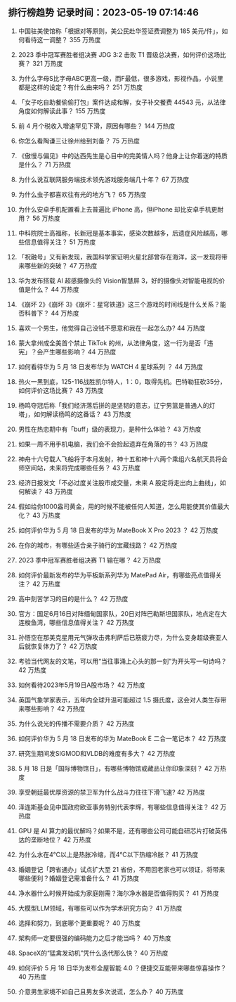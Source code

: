 
## 排行榜趋势 记录时间：2023-05-19 07:14:46
  
  1. 中国驻美使馆称「根据对等原则，美公民赴华签证费调整为 185 美元/件」，如何看待这一调整？ 355 万热度
    
  2. 2023 季中冠军赛胜者组决赛 JDG 3:2 击败 T1 晋级总决赛，如何评价这场比赛？ 321 万热度
    
  3. 为什么字母S比字母ABC更高一级，而F最低，很多游戏，影视作品，小说里都是这样的设定？有什么由来吗？ 251 万热度
    
  4. 「女子吃自助餐偷偷打包」案件达成和解，女子补交餐费 44543 元，从法律角度如何解读此事？ 155 万热度
    
  5. 前 4 月个税收入增速罕见下滑，原因有哪些？ 144 万热度
    
  6. 你怎么看陶谦三让徐州给到刘备？ 75 万热度
    
  7. 《傲慢与偏见》中的达西先生是心目中的完美情人吗？他身上让你着迷的特质是什么？ 71 万热度
    
  8. 为什么说互联网服务端技术领先游戏服务端几十年？ 67 万热度
    
  9. 为什么虫子都喜欢往有光的地方飞？ 65 万热度
    
  10. 为什么安卓手机配置看上去普遍比 iPhone 高，但iPhone 却比安卓手机更耐用？ 56 万热度
    
  11. 中科院院士高福称，长新冠是基本事实，感染次数越多，后遗症风险越高，哪些信息值得关注？ 51 万热度
    
  12. 「祝融号」又有新发现，我国科学家证明火星北部曾存在海洋，这一发现将带来哪些新的突破？ 47 万热度
    
  13. 华为发布搭载 AI 超感摄像头的 Vision智慧屏 3，好的摄像头对智能电视的价值是什么？ 44 万热度
    
  14. 《崩坏 2》《崩坏 3》《崩坏：星穹铁道》这三个游戏的时间线是什么关系？能否科普下？ 44 万热度
    
  15. 喜欢一个男生，他觉得自己没钱不愿意和我在一起怎么办? 44 万热度
    
  16. 蒙大拿州成全美首个禁止 TikTok 的州，从法律角度，这一行为是否「违宪」？会产生哪些影响？ 44 万热度
    
  17. 如何看待华为 5 月 18 日发布华为 WATCH 4 星球系列 ？ 44 万热度
    
  18. 热火一黑到底，125-116战胜凯尔特人，1：0，取得先机。巴特勒狂砍35分，如何评价这场比赛？ 43 万热度
    
  19. 杨鸣夺冠后称「我们经济落后拼的是坚韧的意志，辽宁男篮是普通人的灯塔」，如何解读杨鸣的这番话？ 43 万热度
    
  20. 男性在热恋期中有「buff」级的表现力，是种什么体验？ 43 万热度
    
  21. 如果一周不用手机电脑，我们会不会捡起遗弃在角落的书？ 43 万热度
    
  22. 神舟十六号载人飞船将于本月发射，神十五和神十六两个乘组六名航天员将会师空间站，未来将完成哪些任务？ 43 万热度
    
  23. 经济日报发文「不必过度关注股市成交量，未来 A 股定将走出向上曲线」，如何解读？ 43 万热度
    
  24. 假如给你1000盎司黄金，用的时候不能被任何人知道，怎么用能使其价值最大化？ 43 万热度
    
  25. 如何评价华为 5 月 18 日发布的华为 MateBook X Pro 2023 ？ 42 万热度
    
  26. 在你的城市，有哪些适合亲子骑行的宝藏线路？ 42 万热度
    
  27. 2023 季中冠军赛胜者组决赛 T1 输在哪？ 42 万热度
    
  28. 如何评价最新发布的华为平板新系列华为 MatePad Air，有哪些亮点值得关注？ 42 万热度
    
  29. 高中刻苦学习的目的是什么？ 42 万热度
    
  30. 官方：国足6月16日对阵缅甸国家队，20日对阵巴勒斯坦国家队，地点定在大连梭鱼湾，哪些信息值得关注？ 42 万热度
    
  31. 孙悟空在那美克星用元气弹攻击弗利萨后已筋疲力尽，为什么变身超级赛亚人后就恢复体力了？ 42 万热度
    
  32. 考验当代网友的文笔，可以用“当往事涌上心头的那一刻”为开头写一句诗吗？ 42 万热度
    
  33. 如何看待2023年5月19日A股市场？ 42 万热度
    
  34. 英国气象学家表示，五年内全球升温可能超过 1.5 摄氏度，这会对人类生存带来哪些影响？ 42 万热度
    
  35. 为什么说光的传播不需要介质？ 42 万热度
    
  36. 如何评价华为 5 月 18 日发布的华为 MateBook E 二合一笔记本？ 42 万热度
    
  37. 研究生期间发SIGMOD和VLDB的难度有多大？ 42 万热度
    
  38. 5 月 18 日是「国际博物馆日」，有哪些博物馆或藏品让你印象深刻？ 42 万热度
    
  39. 享受朝廷最优厚资源的禁卫军为什么战斗力往往下滑飞速? 42 万热度
    
  40. 泽连斯基会见中国政府欧亚事务特别代表李辉，有哪些信息值得关注？ 42 万热度
    
  41. GPU 是 AI 算力的最优解吗？如果不是，还有哪些公司可能自研芯片打破英伟达的垄断地位？ 42 万热度
    
  42. 为什么水在4℃以上是热胀冷缩，而4℃以下热缩冷胀？ 41 万热度
    
  43. 婚姻登记「跨省通办」试点扩大至 21 省份，不用回老家也可以领证，将带来哪些便利？婚姻登记需准备什么？ 41 万热度
    
  44. 净水器什么时候开始成为家庭刚需？海尔净水器是否值得购买？ 41 万热度
    
  45. 大模型LLM领域，有哪些可以作为学术研究方向？ 41 万热度
    
  46. 选择和努力，到底哪个更重要呢？ 40 万热度
    
  47. 架构师一定要很强的编码能力之后才能当吗？ 40 万热度
    
  48. SpaceX的“猛禽发动机”凭什么迭代那么快？ 40 万热度
    
  49. 如何评价 5 月 18 日华为发布全屋智能 4.0 ？便捷交互能带来哪些惊喜操作？ 40 万热度
    
  50. 介意男生家境不如自己且男友多次说谎，怎么办？ 40 万热度
    